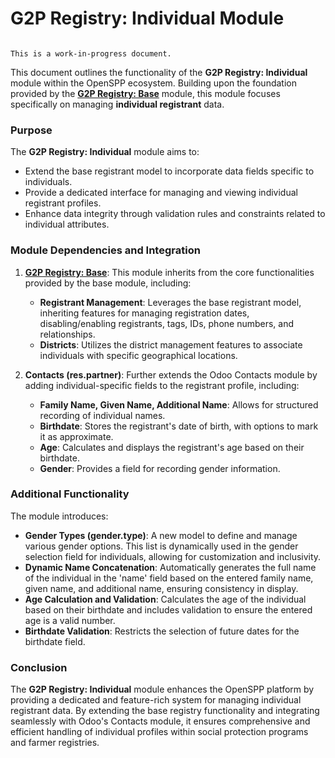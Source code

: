 # G2P Registry: Individual Module 

```{warning}

This is a work-in-progress document.
```

This document outlines the functionality of the **G2P Registry: Individual** module within the OpenSPP ecosystem. Building upon the foundation provided by the **[G2P Registry: Base](g2p_registry_base)** module, this module focuses specifically on managing **individual registrant** data.

### Purpose

The **G2P Registry: Individual** module aims to:

* Extend the base registrant model to incorporate data fields specific to individuals.
* Provide a dedicated interface for managing and viewing individual registrant profiles. 
* Enhance data integrity through validation rules and constraints related to individual attributes.

### Module Dependencies and Integration

1. **[G2P Registry: Base](g2p_registry_base)**:  This module inherits from the core functionalities provided by the base module, including:
    * **Registrant Management**: Leverages the base registrant model, inheriting features for managing registration dates, disabling/enabling registrants, tags, IDs, phone numbers, and relationships.
    * **Districts**:  Utilizes the district management features to associate individuals with specific geographical locations.

2. **Contacts (res.partner)**:  Further extends the Odoo Contacts module by adding individual-specific fields to the registrant profile, including:
    * **Family Name, Given Name, Additional Name**:  Allows for structured recording of individual names.
    * **Birthdate**:  Stores the registrant's date of birth, with options to mark it as approximate. 
    * **Age**: Calculates and displays the registrant's age based on their birthdate.
    * **Gender**:  Provides a field for recording gender information.

### Additional Functionality

The module introduces:

* **Gender Types (gender.type)**:  A new model to define and manage various gender options. This list is dynamically used in the gender selection field for individuals, allowing for customization and inclusivity.
* **Dynamic Name Concatenation**:  Automatically generates the full name of the individual in the 'name' field based on the entered family name, given name, and additional name, ensuring consistency in display. 
* **Age Calculation and Validation**:  Calculates the age of the individual based on their birthdate and includes validation to ensure the entered age is a valid number.
* **Birthdate Validation**:  Restricts the selection of future dates for the birthdate field. 

### Conclusion

The **G2P Registry: Individual** module enhances the OpenSPP platform by providing a dedicated and feature-rich system for managing individual registrant data. By extending the base registry functionality and integrating seamlessly with Odoo's Contacts module, it ensures comprehensive and efficient handling of individual profiles within social protection programs and farmer registries. 
